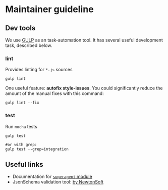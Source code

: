 # Maintainer guideline

## Dev tools

We use [GULP](http://gulpjs.com/) as an task-automation tool. It has several useful
development task, described below.

### lint

Provides linting for `*.js` sources

```shell
gulp lint
```

One useful feature: **autofix style-issues**. You could significantly reduce the amount
of the manual fixes with this command:

```shell
gulp lint --fix
```

### test

Run `mocha` tests

```shell
gulp test

#or with grep:
gulp test --grep=integration
```

## Useful links

* Documentation for [`superagent` module](http://visionmedia.github.io/superagent)
* JsonSchema validation tool: [by NewtonSoft](http://www.jsonschemavalidator.net/)
